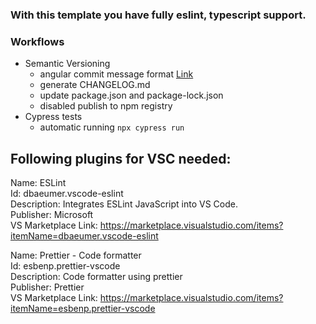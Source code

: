 ### With this template you have fully eslint, typescript support.

### Workflows
* Semantic Versioning
  * angular commit message format [Link](https://github.com/angular/angular/blob/master/CONTRIBUTING.md#-commit-message-format)
  * generate CHANGELOG.md
  * update package.json and package-lock.json
  * disabled publish to npm registry
* Cypress tests
  * automatic running `npx cypress run`

## Following plugins for VSC needed:


Name: ESLint<br>
Id: dbaeumer.vscode-eslint<br>
Description: Integrates ESLint JavaScript into VS Code.<br>
Publisher: Microsoft<br>
VS Marketplace Link: https://marketplace.visualstudio.com/items?itemName=dbaeumer.vscode-eslint<br>

Name: Prettier - Code formatter<br>
Id: esbenp.prettier-vscode<br>
Description: Code formatter using prettier<br>
Publisher: Prettier<br>
VS Marketplace Link: https://marketplace.visualstudio.com/items?itemName=esbenp.prettier-vscode<br>

